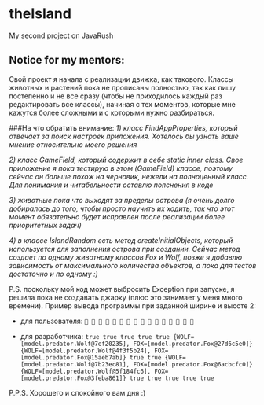 # theIsland
My second project on JavaRush

## Notice for my mentors:
Свой проект я начала с реализации движка, как такового. Классы животных и растений пока не прописаны полностью, так как пишу постепенно и не все сразу (чтобы не приходилось каждый раз редактировать все классы), начиная с тех моментов, которые мне кажутся более сложными и с которыми нужно разбираться.

###На что обратить внимание:
_1) класс FindAppProperties, который отвечает за поиск настроек приложения. Хотелось бы узнать ваше мнение относительно моего решения_

_2) класс GameField, который содержит в себе static inner class. Свое приложение я пока тестирую в этом (GameField) классе, поэтому сейчас он больше похож на черновик, нежели на полноценный класс. Для понимания и читабельности оставлю пояснения в коде_

_3) животные пока что выходят за пределы острова (я очень долго добиралась до того, чтобы просто научить их ходить, так что этот момент обязательно будет исправлен после реализации более приоритетных задач)_

_4) в классе IslandRandom есть метод createInitialObjects, который используется для заполнения острова при создании. Сейчас метод создает по одному животному классов Fox и Wolf, позже я добавлю зависимость от максимального количества объектов, а пока для тестов достаточно и по одному :)_

P.S. поскольку мой код может выбросить Exception при запуске, я решила пока не создавать джарку (плюс это занимает у меня много времени).
Пример вывода программы при заданной ширине и высоте 2:

- для пользователя:
`🌊 🌊 🌊 🌊
🌊 🌿 🌿 🌊
🌊 🌿 🌿 🌊
🌊 🌊 🌊 🌊`

- для разработчика:
`true true true true
true {WOLF=[model.predator.Wolf@7ef20235], FOX=[model.predator.Fox@27d6c5e0]} {WOLF=[model.predator.Wolf@4f3f5b24], FOX=[model.predator.Fox@15aeb7ab]} true
true {WOLF=[model.predator.Wolf@7b23ec81], FOX=[model.predator.Fox@6acbcfc0]} {WOLF=[model.predator.Wolf@5f184fc6], FOX=[model.predator.Fox@3feba861]} true
true true true true`
  
P.P.S. Хорошего и спокойного вам дня :)